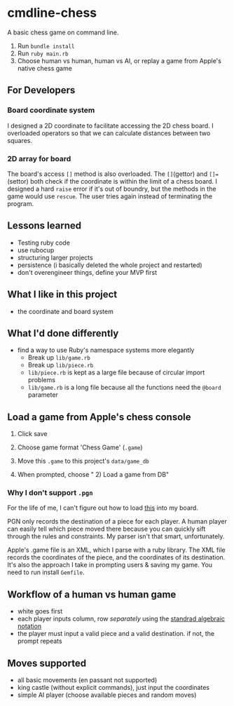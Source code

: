 # cmdline-chess

A basic chess game on command line.

1. Run `bundle install `
2. Run `ruby main.rb`
3. Choose human vs human, human vs AI, or replay a game from Apple's native chess game

## For Developers

### Board coordinate system

I designed a 2D coordinate to facilitate accessing the 2D chess board. I overloaded operators so that we can calculate distances between two squares.

### 2D array for board

The board's access `[]` method is also overloaded. The `[]`(gettor) and `[]=`(settor) both check if the coordinate is within the limit of a chess board. I designed a hard `raise` error if it's out of boundry, but the methods in the game would use `rescue`. The user tries again instead of terminating the program.

## Lessons learned

- Testing ruby code
- use rubocup
- structuring larger projects
- persistence (i basically deleted the whole project and restarted)
- don't overengineer things, define your MVP first

## What I like in this project

- the coordinate and board system

## What I'd done differently

- find a way to use Ruby's namespace systems more elegantly
  - Break up `lib/game.rb`
  - Break up `lib/piece.rb`
  - `lib/piece.rb` is kept as a large file because of circular import problems
  - `lib/game.rb` is a long file because all the functions need the `@board` parameter

## Load a game from Apple's chess console

1. Click save

2. Choose game format 'Chess Game' (`.game`)

3. Move this `.game` to this project's `data/game_db`

4. When prompted, choose " 2) Load a game from DB"

### Why I don't support `.pgn`

For the life of me, I can't figure out how to load [this](https://en.wikipedia.org/wiki/Portable_Game_Notation) into my board.

PGN only records the destination of a piece for each player. A human player can easily tell which piece moved there because you can quickly sift through the rules and constraints. My parser isn't that smart, unfortunately.

Apple's .game file is an XML, which I parse with a ruby library. The XML file records the coordinates of the piece, and the coordinates of its destination. It's also the approach I take in prompting users & saving my game. You need to run install `Gemfile`.

## Workflow of a human vs human game

- white goes first
- each player inputs column, row _separately_ using the [standrad algebraic notation](<https://en.wikipedia.org/wiki/Algebraic_notation_(chess)>)
- the player must input a valid piece and a valid destination. if not, the prompt repeats

## Moves supported

- all basic movements (en passant not supported)
- king castle (without explicit commands), just input the coordinates
- simple AI player (choose available pieces and random moves)
